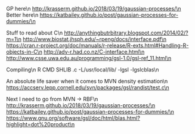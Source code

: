 GP here\n
http://krasserm.github.io/2018/03/19/gaussian-processes/\n
Better here\n
https://katbailey.github.io/post/gaussian-processes-for-dummies/\n

Stuff to read about C\n
http://anythingbutrbitrary.blogspot.com/2014/02/?m=1\n
http://www.biostat.jhsph.edu/~rpeng/docs/interface.pdf\n
https://cran.r-project.org/doc/manuals/r-release/R-exts.html#Handling-R-objects-in-C\n
http://adv-r.had.co.nz/C-interface.html\n
http://www.csse.uwa.edu.au/programming/gsl-1.0/gsl-ref_11.html\n

Compiling\n
R CMD SHLIB <jsij>.c  -L/usr/local/lib/ -lgsl -lgslcblas\n

An absolute life saver when it comes to MVN density estimation\n
https://accserv.lepp.cornell.edu/svn/packages/gsl/randist/test.c\n

Next I need to go from MVN -> RBF\n
http://krasserm.github.io/2018/03/19/gaussian-processes/\n
https://katbailey.github.io/post/gaussian-processes-for-dummies/\n
https://www.gnu.org/software/gsl/doc/html/blas.html?highlight=dot%20product\n
